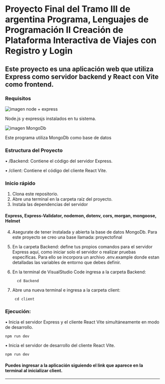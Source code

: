 # Proyecto Final del Tramo III de argentina Programa, Lenguajes de Programación II Creación de Plataforma Interactiva de Viajes con Registro y Login

## Este proyecto es una aplicación web que utiliza Express como servidor backend y React con Vite como frontend.

### Requisitos
![imagen node + express](https://res.cloudinary.com/practicaldev/image/fetch/s--KkScstnJ--/c_imagga_scale,f_auto,fl_progressive,h_420,q_auto,w_1000/https://dev-to-uploads.s3.amazonaws.com/uploads/articles/zojuy79lo3fn3qdt7g6p.png) 
 
 Node.js y expressjs instalados en tu sistema.

![imagen MongoDb](https://miro.medium.com/v2/resize:fit:512/1*doAg1_fMQKWFoub-6gwUiQ.png)

 Este programa utiliza MongoDb como base de datos

### Estructura del Proyecto
•	/Backend: Contiene el código del servidor Express.

•	/client: Contiene el código del cliente React Vite.

### Inicio rápido
1.	Clona este repositorio.
2.	Abre una terminal en la carpeta raíz del proyecto.
3.	Instala las dependencias del servidor 
#### Express, Express-Validator, nodemon, dotenv, cors, morgan, mongoose, Helmet 
4. Asegurate de tener instalada y abierta la base de datos MongoDb. Para este proyecto se creo una base llamada: proyectofinal
5.	En la carpeta Backend: define tus propios comandos para el servidor Express aquí, como iniciar solo el servidor o realizar pruebas específicas. Para ello se incorpora un archivo .env.example donde estan detalladas las variables de entorno que debes definir.

6. En la terminal de VisualStudio Code ingresa a la carpeta Backend:
       
         cd Backend



7.	Abre una nueva terminal e ingresa a la carpeta client:
      
         cd client
 
      

### Ejecución:
•	 Inicia el servidor Express y el cliente React Vite simultáneamente en modo de desarrollo.

    npm run dev

•	Inicia el servidor de desarrollo del cliente React Vite.

    npm run dev




#### Puedes ingresar a la aplicación siguiendo el link que aparece en la terminal al inicializar client.



________________________________________

